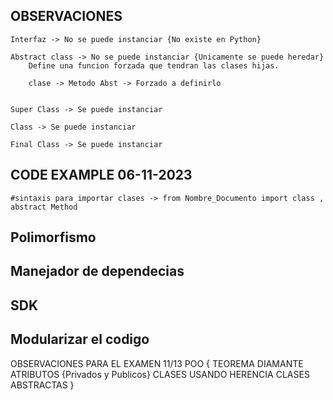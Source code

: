 ## OBSERVACIONES
    Interfaz -> No se puede instanciar {No existe en Python}

    Abstract class -> No se puede instanciar {Unicamente se puede heredar}
        Define una funcion forzada que tendran las clases hijas.
        
        clase -> Metodo Abst -> Forzado a definirlo


    Super Class -> Se puede instanciar
    
    Class -> Se puede instanciar

    Final Class -> Se puede instanciar 


## CODE EXAMPLE 06-11-2023

    #sintaxis para importar clases -> from Nombre_Documento import class , abstract Method

## Polimorfismo

## Manejador de dependecias

## SDK

## Modularizar el codigo

OBSERVACIONES PARA EL EXAMEN  11/13
POO {
TEOREMA DIAMANTE
ATRIBUTOS {Privados y Publicos}
CLASES USANDO HERENCIA
CLASES ABSTRACTAS }



